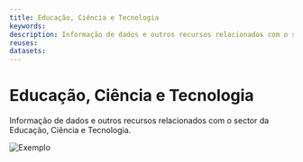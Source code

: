 ```yaml
---
title: Educação, Ciência e Tecnologia
keywords:
description: Informação de dados e outros recursos relacionados com o sector da Educação, Ciência e Tecnologia.
reuses:
datasets:
---
```

# Educação, Ciência e Tecnologia

Informação de dados e outros recursos relacionados com o sector da Educação, Ciência e Tecnologia.

![Exemplo](https://raw.githubusercontent.com/amagovpt/docs.dados.gov.pt/master/img/em_construcao.jpg)
